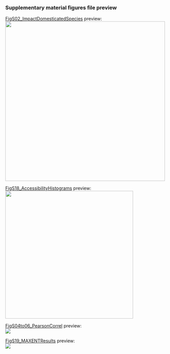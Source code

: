 ### **Supplementary material figures file preview** <br />
<a href="https://github.com/Vperipato/ade2541/blob/main/SuppMaterial_figures/FigS02_ImpactDomesticatedSpecies.r" target="_blank">FigS02_ImpactDomesticatedSpecies</a> preview: <br />
<img src="https://user-images.githubusercontent.com/65520358/224064265-c493c6af-92ae-4750-befe-68d6f08af998.png" width="500">

<a href="https://github.com/Vperipato/ade2541/blob/main/SuppMaterial_figures/FigS15_AccessibilityHistograms.r" target="_blank">FigS18_AccessibilityHistograms</a> preview: <br />
<img src="https://user-images.githubusercontent.com/65520358/224064984-6b31b5be-5a70-416f-8d3c-83927ee6a111.png" width="400">

<a href="https://github.com/Vperipato/ade2541/blob/main/SuppMaterial_figures/FigS16to18_PearsonCorrel.r" target="_blank">FigS04to06_PearsonCorrel</a> preview: <br />
<img src="https://user-images.githubusercontent.com/65520358/224064976-299be3d1-331f-4015-ae41-b1287cae364e.png">

<a href="https://github.com/Vperipato/ade2541/blob/main/SuppMaterial_figures/FigS19_MAXENTResults.r" target="_blank">FigS19_MAXENTResults</a> preview: <br />
<img src="https://user-images.githubusercontent.com/65520358/224064989-00159f4e-7c90-40eb-8b17-14a0d3b07a8c.png">

